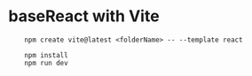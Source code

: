 # baseReact with Vite

```
    npm create vite@latest <folderName> -- --template react 
```
```
    npm install
    npm run dev
```